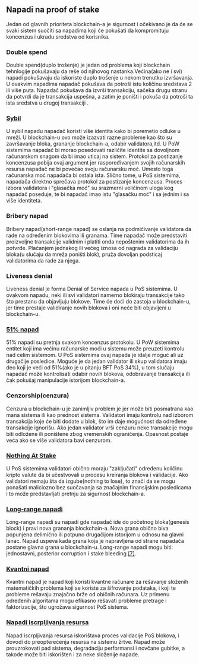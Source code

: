 ## Napadi na proof of stake

Jedan od glavnih prioriteta blockchain-a je sigurnost i očekivano je da će se svaki sistem suočiti sa napadima koji će pokušati da kompromituju koncenzus i ukradu sredstva od korisnika.<br/>

### Double spend

Double spend(duplo trošenje) je jedan od problema koji blockchain tehnlogije pokušavaju da reše od njihovog nastanka.Većina(ako ne i svi) napadi pokušavaju da iskoriste duplo trošenje u nekom trenutku izvršavanja. U ovakvim napadima napadač pokušava da potroši istu količinu sredstava 2 ili više puta. Napadač pokušava da izvrši transakciju, sačeka drugu stranu da potvrdi da je transakcija uspešna, a zatim je poništi i pokuša da potroši ta ista sredstva u drugoj transakciji .<br/>

### [Sybil](/napadi/sybil.md)

U sybil napadu napadač koristi više identita kako bi poremetio odluke u mreži. U blockchain-u ovo može izazvati razne probleme kao što su završavanje bloka, grananje blockchain-a, odabir validatora,itd. U PoW sistemima napadač bi morao posedovati različite identite sa dovoljnom računarskom snagom da bi imao uticaj na sistem. Protokol za postizanje koncenzusa pobija ovaj argument jer raspoređivanjem svojih računarskih resursa napadač ne bi povećao svoju računarsku moć. Umesto toga računarska moć napadača bi ostala ista. Slično tome, u PoS sistemima, napadača direktno sprečava protokol za postizanje koncenzusa. Proces izbora validatora i "glasačka moć" su srazmerni veličinom uloga kog napadač poseduje, te bi napadač imao istu "glasačku moć" i sa jednim i sa više identiteta.<br/>

### Bribery napad

Bribery napad(short-range napad) se oslanja na podmićivanje validatora da rade na određenim blokovima ili granama. Time napadač može predstaviti proizvoljne transakcije validnim i platiti onda nepoštenim validatorima da ih potvrde. Plaćanjem jednakog ili većeg iznosa od nagrada za validaciju bloka(u slučaju da mreža poništi blok), pruža dovoljan podsticaj validatorima da rade za njega.<br/>

### Liveness denial

Liveness denial je forma Denial of Service napada u PoS sistemima. U ovakvom napadu, neki ili svi validatori namerno blokiraju transakcije tako što prestanu da objavljuju blokove. Time će doći do zastoja u blockchain-u, jer time prestaje validiranje novih blokova i oni neće biti objavljeni u blockchain-u.<br/>

### [51% napad](/napadi/51%25-napad.md)

51% napadi su pretnja svakom koncenzus protokolu. U PoW sistemima entitet koji ima većinu računarske moći u sistemu može preuzeti kontrolu nad celim sistemom. U PoS sistemima ovaj napada je idalje moguć ali uz drugačije posledice. Moguće je da jedan validator ili skup validatora imaju deo koji je veći od 51%(ako je u pitanju BFT PoS 34%), u tom slučaju napadač može kontrolisati odabir novih blokova, odobravanje transakcija ili čak pokušaj manipulacije istorijom blockchain-a.<br/>

### Cenzorship(cenzura)

Cenzura u blockchain-u je zanimljiv problem je jer može biti posmatrana kao mana sistema ili kao prednost sistema. Validatori imaju kontrolu nad izborom transakcija koje će biti dodate u blok, što im daje mogućnost da određene transakcije ignorišu. Ako jedan validator vrši cenzuru neke transakcije mogu biti odložene ili poništene zbog vremenskih ograničenja. Opasnost postaje veća ako se više validatora bavi cenzurom.<br/>

### [Nothing At Stake](/osnovni-pojmovi/pos-in-detail/nothing-at-stake.md)

U PoS sistemima validatori obično moraju "zaključati" određenu količinu kripto valute da bi učestvovali u procesu kreiranja blokova i validacije. Ako validatori nemaju šta da izgube(nothing to lose), to znači da se mogu ponašati maliciozno bez suočavanja sa značajnim finansijskim posledicama i to može predstavljati pretnju za sigurnost blockchain-a.

### [Long-range napadi](/napadi/Long-range%20napadi.md)

Long-range napadi su napadi gde napadač ide do početnog bloka(genesis block) i pravi nova grananja blockchain-a. Nova grana obično biva popunjena delimično ili potpuno drugačijom istorijom u odnosu na glavni lanac. Napad uspeva kada grana koja je napravljena od strane napadača postane glavna grana u blockchain-u. Long-range napadi mogu biti: jednostavni, posterior corruption i stake bleeding [[7]](https://sci-hub.se/10.1109/access.2019.2901858).

### [Kvantni napad](/napadi/kvantni-napad.md)
Kvantni napad je napad koji koristi kvantne računare za rešavanje složenih matematičkih problema koji se koriste za šifrovanje podataka, i koji te probleme rešavaju znajačno brže od običnih računara. Uz primenu određenih algoritama mogu efikasno rešavati probleme pretrage i faktorizacije, što ugrožava sigurnost PoS sistema.

### [Napadi iscrpljivanja resursa](/napadi/napadi-iscrpljivanja-resursa.md)
Napad iscrpljivanja resursa iskorištava proces validacije PoS blokova, i dovodi do preopterećenja resursa na sistemu žrtve. Napad može prouzrokovati pad sistema, degradaciju performansi i novčane gubitke, a takođe može biti iskorišten i za neke složenije napade.
